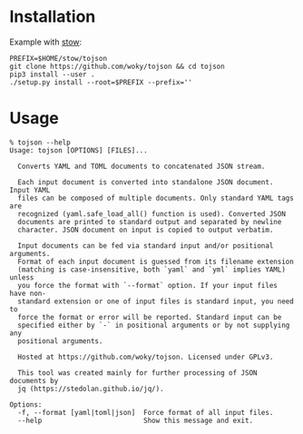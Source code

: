 # Installation

Example with [stow](https://www.gnu.org/software/stow/):

	PREFIX=$HOME/stow/tojson
	git clone https://github.com/woky/tojson && cd tojson
	pip3 install --user .
	./setup.py install --root=$PREFIX --prefix=''

# Usage

	% tojson --help
	Usage: tojson [OPTIONS] [FILES]...
	
	  Converts YAML and TOML documents to concatenated JSON stream.
	
	  Each input document is converted into standalone JSON document. Input YAML
	  files can be composed of multiple documents. Only standard YAML tags are
	  recognized (yaml.safe_load_all() function is used). Converted JSON
	  documents are printed to standard output and separated by newline
	  character. JSON document on input is copied to output verbatim.
	
	  Input documents can be fed via standard input and/or positional arguments.
	  Format of each input document is guessed from its filename extension
	  (matching is case-insensitive, both `yaml` and `yml` implies YAML) unless
	  you force the format with `--format` option. If your input files have non-
	  standard extension or one of input files is standard input, you need to
	  force the format or error will be reported. Standard input can be
	  specified either by `-` in positional arguments or by not supplying any
	  positional arguments.
	
	  Hosted at https://github.com/woky/tojson. Licensed under GPLv3.
	
	  This tool was created mainly for further processing of JSON documents by
	  jq (https://stedolan.github.io/jq/).
	
	Options:
	  -f, --format [yaml|toml|json]  Force format of all input files.
	  --help                         Show this message and exit.
